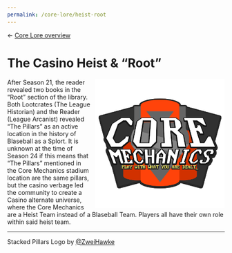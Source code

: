 ```yaml
---
permalink: /core-lore/heist-root
---
```


← [Core Lore overview](/core-lore)

# The Casino Heist & “Root”

<img src="../assets/stackedPillarsLogo.png" style="float: right; padding-left: 10px"  width="300"
alt="MAXIMUM Mechanical Mayhem Logo by ZweiHawke">

After Season 21, the reader revealed two books in the “Root” section of the library. Both Lootcrates (The League 
Historian) and the Reader (League Arcanist) revealed “The Pillars” as an active location in the history of Blaseball as 
a Splort. It is unknown at the time of Season 24 if this means that “The Pillars” mentioned in the Core Mechanics 
stadium location are the same pillars, but the casino verbage led the community to create a Casino alternate universe, 
where the Core Mechanics are a Heist Team instead of a Blaseball Team. Players all have their own role within said heist 
team.

---

Stacked Pillars Logo by [@ZweiHawke](https://twitter.com/zweihawke)
